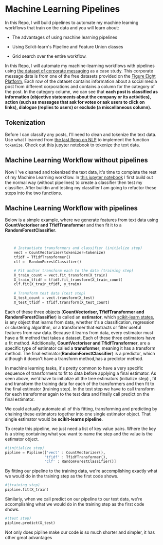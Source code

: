#  Machine Learning  Pipelines
 
In this Repo, I will build pipelines to automate my machine learning workflows that train on the data and you will learn about:

* The advantages of using machine learning pipelines

* Using Scikit-learn's Pipeline and Feature Union classes

* Grid search over the entire workflow.


In this Repo, I will automate my machine-learning workflows with pipelines using [the dataset of corporate messaging](https://github.com/A2Amir/Machine-Learning-Pipelines/blob/master/dataset/corporate_messaging.csv) as a case study. This corporate message data is from one of the free datasets provided on the [Figure Eight Platform](https://appen.com/resources/datasets/),  Each row of the dataset contains information about a social media post from different corporations and contains a column for the category of the post. In the category column, we can see that **each post is classified as information (objective statements about the company or its activities), action (such as messages that ask for votes or ask users to click on links), dialogue (replies to users) or exclude (a miscellaneous column).** 


## Tokenization

Before I can classify any posts, I'll need to clean and tokenize the text data. Use what I learned from [the last Repo on NLP](https://github.com/A2Amir/NLP-and-Pipelines) to implement the function `tokenize`. Check out [this jupyter notebook](https://github.com/A2Amir/Machine-Learning-Pipelines/blob/master/Code/1_clean_tokenize.ipynb) to tokenize the text data.


## Machine Learning Workflow without pipelines

Now I 've cleaned and tokenized the text data, it's time to complete the rest of my Machine Learning workflow. In [this jupyter notebook](https://github.com/A2Amir/Machine-Learning-Pipelines/blob/master/Code/2_ml_workflow.ipynb) I first build out the normal way (without pipelines) to create a classifier then test my classifier. After buildin and testing my classifier I am going to refactor these steps into the two functions.

## Machine Learning Workflow with pipelines

Below is a simple example, where we generate features from text data using **CountVectoriser and TfidfTransformer** and then fit it to a **RandomForestClassifier**.

~~~python

      
    # Instantiate transformers and classifier (initialize step) 
    vect = CountVectorizer(tokenizer=tokenize)
    tfidf = TfidfTransformer()
    clf =  RandomForestClassifier()

    # Fit and/or transform each to the data (training step)
    X_train_count = vect.fit_transform(X_train)
    X_train_tfidf = tfidf.fit_transform(X_train_count)
    clf.fit(X_train_tfidf, y_train)
    
    # Transform test data (test step)
    X_test_count = vect.transform(X_test)
    X_test_tfidf = tfidf.transform(X_test_count)
~~~

Each of these three objects (**CountVectoriser, TfidfTransformer and RandomForestClassifier**) is called an **estimator**, which [scikit-learn states](https://scikit-learn.org/stable/tutorial/statistical_inference/settings.html), is any object that learns from data, whether it's a classification, regression or clustering algorithm, or a transformer that extracts or filter useful features from raw data. Because it learns from data, every estimator must have a fit method that takes a dataset. Each of these three estimators have a fit method.  Additionally, **CountVectoriser and TfidfTransformer**, are a specific type of estimator called a **transformer**, meaning it has a transform method. The final estimator(**RandomForestClassifier**) is a predictor, which although it doesn't have a transform method,has a predictor method. 
 
 
In machine learning tasks, it's pretty common to have a very specific sequence of transformers to fit to data before applying a final estimator.  As seen above, we'd have to initialize all the tree estimators (initialize step) , fit and transform the training data for each of the transformers and then fit to the final estimator (training step). In the test step we  have to call transform for each transformer again to the test data and finally call predict on the final estimator. 


We could actually automate all of this fitting, transforming and predicting by chaining these estimators together into one single estimator object. That single estimator would be **scikit-learns pipeline**. 



To create this pipeline, we just need a list of key value pairs. Where the key is a string containing what you want to name the step and the value is the estimator object. 

~~~python
#(initialize step) 
pipline = Pipline(['vect' : CountVectorizer(),
                  'tfidf' : TfidfTransformer(),
                  'clf' : RandomForestClassifier()]
~~~

By fitting our pipeline to the training data, we're accomplishing exactly what we would do in the training step as the first code shows. 


~~~python
#(training step)
pipline.fit(X_train)
~~~

Similarly, when we call predict on our pipeline to our test data, we're accomplishing what we would do in the training step as the first code shows.  


~~~python
#(test step)
pipline.predict(X_test)
~~~

Not only does pipline make our code is so much shorter and simpler, it has other great advantages
